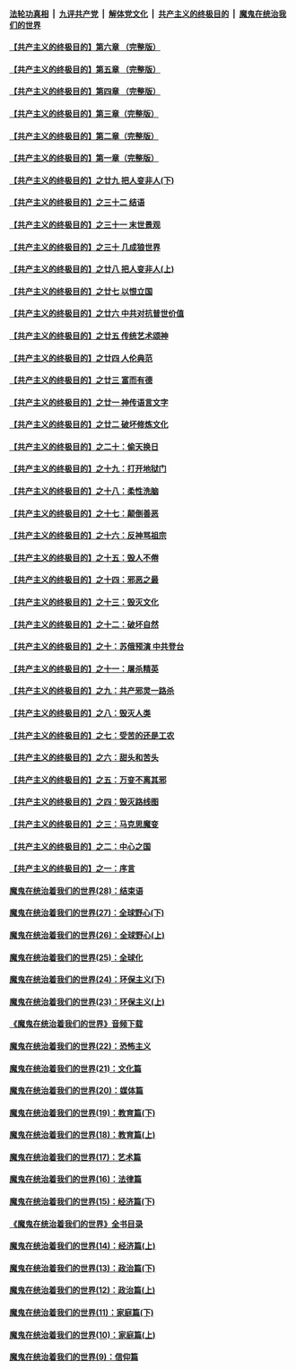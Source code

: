 

####  [法轮功真相](../../../../basic/blob/master/README.md?t=04190430) &nbsp;|&nbsp; [九评共产党](../../../../9ping.md/blob/master/README.md?t=04190430) &nbsp;|&nbsp; [解体党文化](../../../../jtdwh.md/blob/master/README.md?t=04190430)  &nbsp;|&nbsp; [共产主义的终极目的](../../../../gczydzjmd.md/blob/master/README.md?t=04190430) &nbsp;|&nbsp; [魔鬼在统治我们的世界](../../../../mgztzwmdsj.md/blob/master/README.md?t=04190430) 

#### [【共产主义的终极目的】第六章 （完整版）](../pages/nsc422/n11428913.md?t=04190430) 

#### [【共产主义的终极目的】第五章 （完整版）](../pages/nsc422/n11428912.md?t=04190430) 

#### [【共产主义的终极目的】第四章 （完整版）](../pages/nsc422/n11428907.md?t=04190430) 

#### [【共产主义的终极目的】第三章（完整版）](../pages/nsc422/n11428848.md?t=04190430) 

#### [【共产主义的终极目的】第二章（完整版）](../pages/nsc422/n11428831.md?t=04190430) 

#### [【共产主义的终极目的】第一章（完整版）](../pages/nsc422/n11417651.md?t=04190430) 

#### [【共产主义的终极目的】之廿九 把人变非人(下)](../pages/nsc422/n11344140.md?t=04190430) 

#### [【共产主义的终极目的】之三十二 结语](../pages/nsc422/n11360535.md?t=04190430) 

#### [【共产主义的终极目的】之三十一 末世景观](../pages/nsc422/n11351129.md?t=04190430) 

#### [【共产主义的终极目的】之三十 几成狼世界](../pages/nsc422/n11348280.md?t=04190430) 

#### [【共产主义的终极目的】之廿八 把人变非人(上)](../pages/nsc422/n11340492.md?t=04190430) 

#### [【共产主义的终极目的】之廿七 以恨立国](../pages/nsc422/n11336944.md?t=04190430) 

#### [【共产主义的终极目的】之廿六 中共对抗普世价值](../pages/nsc422/n11324785.md?t=04190430) 

#### [【共产主义的终极目的】之廿五 传统艺术颂神](../pages/nsc422/n11296396.md?t=04190430) 

#### [【共产主义的终极目的】之廿四 人伦典范](../pages/nsc422/n11296397.md?t=04190430) 

#### [【共产主义的终极目的】之廿三 富而有德](../pages/nsc422/n11283598.md?t=04190430) 

#### [【共产主义的终极目的】之廿一 神传语言文字](../pages/nsc422/n11263265.md?t=04190430) 

#### [【共产主义的终极目的】之廿二 破坏修炼文化](../pages/nsc422/n11245728.md?t=04190430) 

#### [【共产主义的终极目的】之二十：偷天换日](../pages/nsc422/n11238846.md?t=04190430) 

#### [【共产主义的终极目的】之十九：打开地狱门](../pages/nsc422/n11206376.md?t=04190430) 

#### [【共产主义的终极目的】之十八：柔性洗脑](../pages/nsc422/n11199994.md?t=04190430) 

#### [【共产主义的终极目的】之十七：颠倒善恶](../pages/nsc422/n11179782.md?t=04190430) 

#### [【共产主义的终极目的】之十六：反神骂祖宗](../pages/nsc422/n11166798.md?t=04190430) 

#### [【共产主义的终极目的】之十五：毁人不倦](../pages/nsc422/n11166792.md?t=04190430) 

#### [【共产主义的终极目的】之十四：邪恶之最](../pages/nsc422/n11150249.md?t=04190430) 

#### [【共产主义的终极目的】之十三：毁灭文化](../pages/nsc422/n11135227.md?t=04190430) 

#### [【共产主义的终极目的】之十二：破坏自然](../pages/nsc422/n11135214.md?t=04190430) 

#### [【共产主义的终极目的】之十：苏俄预演 中共登台](../pages/nsc422/n11118424.md?t=04190430) 

#### [【共产主义的终极目的】之十一：屠杀精英](../pages/nsc422/n11118442.md?t=04190430) 

#### [【共产主义的终极目的】之九：共产邪灵一路杀](../pages/nsc422/n11114139.md?t=04190430) 

#### [【共产主义的终极目的】之八：毁灭人类](../pages/nsc422/n11108503.md?t=04190430) 

#### [【共产主义的终极目的】之七：受苦的还是工农](../pages/nsc422/n11101809.md?t=04190430) 

#### [【共产主义的终极目的】之六：甜头和苦头](../pages/nsc422/n11096971.md?t=04190430) 

#### [【共产主义的终极目的】之五：万变不离其邪](../pages/nsc422/n11091285.md?t=04190430) 

#### [【共产主义的终极目的】之四：毁灭路线图](../pages/nsc422/n11086284.md?t=04190430) 

#### [【共产主义的终极目的】之三：马克思魔变](../pages/nsc422/n11061941.md?t=04190430) 

#### [【共产主义的终极目的】之二：中心之国](../pages/nsc422/n11047728.md?t=04190430) 

#### [【共产主义的终极目的】之一：序言](../pages/nsc422/n11086077.md?t=04190430) 

#### [魔鬼在统治着我们的世界(28)：结束语](../pages/nsc422/n10936246.md?t=04190430) 

#### [魔鬼在统治着我们的世界(27)：全球野心(下)](../pages/nsc422/n10928319.md?t=04190430) 

#### [魔鬼在统治着我们的世界(26)：全球野心(上)](../pages/nsc422/n10900318.md?t=04190430) 

#### [魔鬼在统治着我们的世界(25)：全球化](../pages/nsc422/n10788205.md?t=04190430) 

#### [魔鬼在统治着我们的世界(24)：环保主义(下)](../pages/nsc422/n10695307.md?t=04190430) 

#### [魔鬼在统治着我们的世界(23)：环保主义(上)](../pages/nsc422/n10688613.md?t=04190430) 

#### [《魔鬼在统治着我们的世界》音频下载](../pages/nsc422/n10635553.md?t=04190430) 

#### [魔鬼在统治着我们的世界(22)：恐怖主义](../pages/nsc422/n10614727.md?t=04190430) 

#### [魔鬼在统治着我们的世界(21)：文化篇](../pages/nsc422/n10597706.md?t=04190430) 

#### [魔鬼在统治着我们的世界(20)：媒体篇](../pages/nsc422/n10586579.md?t=04190430) 

#### [魔鬼在统治着我们的世界(19)：教育篇(下)](../pages/nsc422/n10564808.md?t=04190430) 

#### [魔鬼在统治着我们的世界(18)：教育篇(上)](../pages/nsc422/n10526970.md?t=04190430) 

#### [魔鬼在统治着我们的世界(17)：艺术篇](../pages/nsc422/n10499093.md?t=04190430) 

#### [魔鬼在统治着我们的世界(16)：法律篇](../pages/nsc422/n10485969.md?t=04190430) 

#### [魔鬼在统治着我们的世界(15)：经济篇(下)](../pages/nsc422/n10469975.md?t=04190430) 

#### [《魔鬼在统治着我们的世界》全书目录](../pages/nsc422/n10464261.md?t=04190430) 

#### [魔鬼在统治着我们的世界(14)：经济篇(上)](../pages/nsc422/n10457370.md?t=04190430) 

#### [魔鬼在统治着我们的世界(13)：政治篇(下)](../pages/nsc422/n10448270.md?t=04190430) 

#### [魔鬼在统治着我们的世界(12)：政治篇(上)](../pages/nsc422/n10444576.md?t=04190430) 

#### [魔鬼在统治着我们的世界(11)：家庭篇(下)](../pages/nsc422/n10440961.md?t=04190430) 

#### [魔鬼在统治着我们的世界(10)：家庭篇(上)](../pages/nsc422/n10435448.md?t=04190430) 

#### [魔鬼在统治着我们的世界(9)：信仰篇](../pages/nsc422/n10432159.md?t=04190430) 

